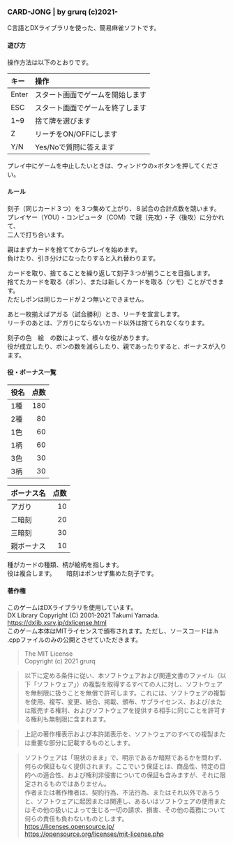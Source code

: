 ### CARD-JONG | by grurq (c)2021-
C言語とDXライブラリを使った、簡易麻雀ソフトです。  
#### 遊び方
操作方法は以下のとおりです。

|キー  |操作			|
|:-----|:-------------------------------------|
|Enter|スタート画面でゲームを開始します	|
|ESC  |スタート画面でゲームを終了します	|
|1~9  |捨て牌を選びます		|
|Z　   |リーチをON/OFFにします	|
|Y/N  |Yes/Noで質問に答えます		|

プレイ中にゲームを中止したいときは、ウィンドウの×ボタンを押してください。  

#### ルール
刻子（同じカード３つ）を３つ集めて上がり、８試合の合計点数を競います。  
プレイヤー（YOU）・コンピュータ（COM）で親（先攻）・子（後攻）に分かれて、  
二人で打ち合います。  

親はまずカードを捨ててからプレイを始めます。  
負けたり、引き分けになったりすると入れ替わります。  

カードを取り、捨てることを繰り返して刻子３つが揃うことを目指します。  
捨てたカードを取る（ポン）、または新しくカードを取る（ツモ）ことができます。  
ただしポンは同じカードが２つ無いとできません。  

あと一枚揃えばアガる（試合勝利）とき、リーチを宣言します。  
リーチのあとは、アガりにならないカード以外は捨てられなくなります。  

刻子の色　絵　の数によって、様々な役があります。  
役が成立したり、ポンの数を減らしたり、親であったりすると、ボーナスが入ります。 
#### 役・ボーナス一覧

|役名|点数|
|:---|---:|
|1種 | 180|
|2種 |  80|
|1色 |  60|
|1柄 |  60|
|3色 |  30|
|3柄 |  30|

|ボーナス名|点数|
|:---------|---:|
|アガり 　 |  10|
|二暗刻　  |  20|
|三暗刻　  |  30|
|親ボーナス|  10|

種がカードの種類、柄が絵柄を指します。  
役は複合します。　　
暗刻はポンせず集めた刻子です。

#### 著作権
このゲームはDXライブラリを使用しています。  
DX Library Copyright (C) 2001-2021 Takumi Yamada.  
<https://dxlib.xsrv.jp/dxlicense.html>  
このゲーム本体はMITライセンスで頒布されます。ただし、ソースコードは.h .cppファイルのみの公開とさせていただきます。

> The MIT License  
> Copyright (c) 2021 grurq  

> 以下に定める条件に従い、本ソフトウェアおよび関連文書のファイル（以下「ソフトウェア」）の複製を取得するすべての人に対し、ソフトウェアを無制限に扱うことを無償で許可します。これには、ソフトウェアの複製を使用、複写、変更、結合、掲載、頒布、サブライセンス、および/または販売する権利、およびソフトウェアを提供する相手に同じことを許可する権利も無制限に含まれます。  

> 上記の著作権表示および本許諾表示を、ソフトウェアのすべての複製または重要な部分に記載するものとします。  

> ソフトウェアは「現状のまま」で、明示であるか暗黙であるかを問わず、何らの保証もなく提供されます。ここでいう保証とは、商品性、特定の目的への適合性、および権利非侵害についての保証も含みますが、それに限定されるものではありません。  
> 作者または著作権者は、契約行為、不法行為、またはそれ以外であろうと、ソフトウェアに起因または関連し、あるいはソフトウェアの使用またはその他の扱いによって生じる一切の請求、損害、その他の義務について何らの責任も負わないものとします。   
> <https://licenses.opensource.jp/>  
> <https://opensource.org/licenses/mit-license.php>  